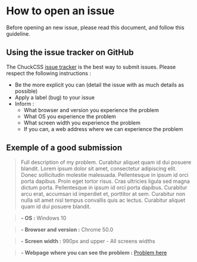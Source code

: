 # How to open an issue

Before opening an new issue, please read this document, and follow this guideline.


## Using the issue tracker on GitHub
The ChuckCSS [issue tracker](https://github.com/alpixel/ChuckCSS/issues) is the best way to submit issues. Please respect the following instructions :

* Be the more explicit you can (detail the issue with as much details as possible)
* Apply a label (bug) to your issue
* Inform :
    * What browser and version you experience the problem
    * What OS you experience the problem
    * What screen width you experience the problem
    * If you can, a web address where we can experience the problem



## Exemple of a good submission
> Full description of my problem. Curabitur aliquet quam id dui posuere blandit. Lorem ipsum dolor sit amet, consectetur adipiscing elit. Donec sollicitudin molestie malesuada. Pellentesque in ipsum id orci porta dapibus. Proin eget tortor risus. Cras ultricies ligula sed magna dictum porta. Pellentesque in ipsum id orci porta dapibus. Curabitur arcu erat, accumsan id imperdiet et, porttitor at sem. Curabitur non nulla sit amet nisl tempus convallis quis ac lectus. Curabitur aliquet quam id dui posuere blandit.

> **- OS :** Windows 10

> **- Browser and version :** Chrome 50.0

> **- Screen width :** 990px and upper - All screens widths

> **- Webpage where you can see the problem :** [Problem here](http://chuckcss.io/)
